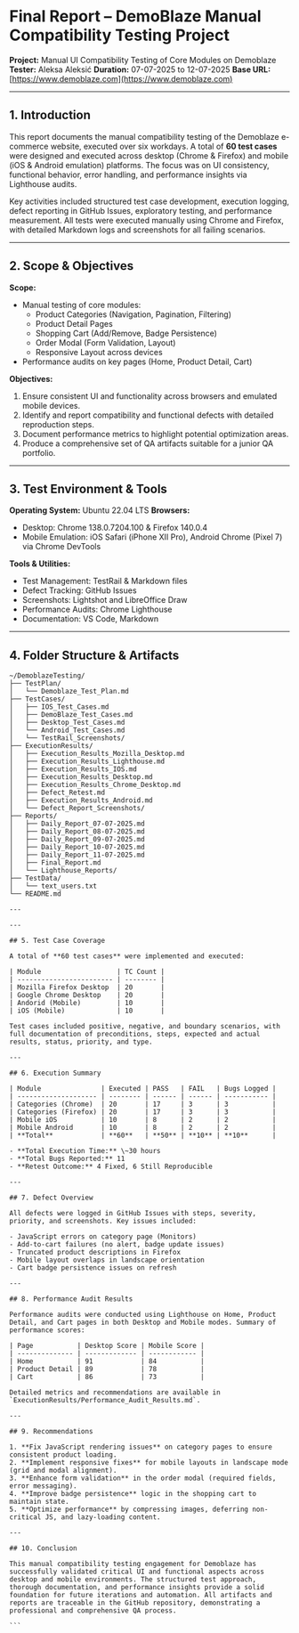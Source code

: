 # Final Report – DemoBlaze Manual Compatibility Testing Project

**Project:** Manual UI Compatibility Testing of Core Modules on Demoblaze
**Tester:** Aleksa Aleksić
**Duration:** 07-07-2025 to 12-07-2025
**Base URL:** [https://www.demoblaze.com](https://www.demoblaze.com)

---

## 1. Introduction

This report documents the manual compatibility testing of the Demoblaze e-commerce website, executed over six workdays. A total of **60 test cases** were designed and executed across desktop (Chrome & Firefox) and mobile (iOS & Android emulation) platforms. The focus was on UI consistency, functional behavior, error handling, and performance insights via Lighthouse audits.

Key activities included structured test case development, execution logging, defect reporting in GitHub Issues, exploratory testing, and performance measurement. All tests were executed manually using Chrome and Firefox, with detailed Markdown logs and screenshots for all failing scenarios.

---

## 2. Scope & Objectives

**Scope:**

- Manual testing of core modules:
  - Product Categories (Navigation, Pagination, Filtering)
  - Product Detail Pages
  - Shopping Cart (Add/Remove, Badge Persistence)
  - Order Modal (Form Validation, Layout)
  - Responsive Layout across devices
- Performance audits on key pages (Home, Product Detail, Cart)

**Objectives:**

1. Ensure consistent UI and functionality across browsers and emulated mobile devices.
2. Identify and report compatibility and functional defects with detailed reproduction steps.
3. Document performance metrics to highlight potential optimization areas.
4. Produce a comprehensive set of QA artifacts suitable for a junior QA portfolio.

---

## 3. Test Environment & Tools

**Operating System:**  Ubuntu 22.04 LTS
**Browsers:**

- Desktop: Chrome 138.0.7204.100 & Firefox 140.0.4
- Mobile Emulation: iOS Safari (iPhone XII Pro), Android Chrome (Pixel 7) via Chrome DevTools

**Tools & Utilities:**

- Test Management: TestRail & Markdown files
- Defect Tracking: GitHub Issues
- Screenshots: Lightshot and LibreOffice Draw
- Performance Audits: Chrome Lighthouse
- Documentation: VS Code, Markdown

---

## 4. Folder Structure & Artifacts

````
~/DemoblazeTesting/
├── TestPlan/
│   └── Demoblaze_Test_Plan.md
├── TestCases/
│   ├── IOS_Test_Cases.md
│   ├── DemoBlaze_Test_Cases.md
│   ├── Desktop_Test_Cases.md
│   └── Android_Test_Cases.md
│   └── TestRail_Screenshots/
├── ExecutionResults/
│   ├── Execution_Results_Mozilla_Desktop.md
│   ├── Execution_Results_Lighthouse.md
│   ├── Execution_Results_IOS.md
│   ├── Execution_Results_Desktop.md
│   ├── Execution_Results_Chrome_Desktop.md
│   ├── Defect_Retest.md
│   ├── Execution_Results_Android.md
│   └── Defect_Report_Screenshots/
├── Reports/
│   ├── Daily_Report_07-07-2025.md
│   ├── Daily_Report_08-07-2025.md
│   ├── Daily_Report_09-07-2025.md
│   ├── Daily_Report_10-07-2025.md
│   ├── Daily_Report_11-07-2025.md
│   ├── Final_Report.md
│   └── Lighthouse_Reports/
├── TestData/
│   └── text_users.txt
└── README.md  

---

---

## 5. Test Case Coverage

A total of **60 test cases** were implemented and executed:

| Module                   | TC Count |
| ------------------------ | -------- |
| Mozilla Firefox Desktop  | 20       |
| Google Chrome Desktop    | 20       |
| Andorid (Mobile)         | 10       |
| iOS (Mobile)             | 10       |

Test cases included positive, negative, and boundary scenarios, with full documentation of preconditions, steps, expected and actual results, status, priority, and type.

---

## 6. Execution Summary

| Module               | Executed | PASS   | FAIL   | Bugs Logged |
| -------------------- | -------- | ------ | ------ | ----------- |
| Categories (Chrome)  | 20       | 17     | 3      | 3           |
| Categories (Firefox) | 20       | 17     | 3      | 3           |
| Mobile iOS           | 10       | 8      | 2      | 2           |
| Mobile Android       | 10       | 8      | 2      | 2           |
| **Total**            | **60**   | **50** | **10** | **10**      |

- **Total Execution Time:** \~30 hours
- **Total Bugs Reported:** 11
- **Retest Outcome:** 4 Fixed, 6 Still Reproducible

---

## 7. Defect Overview

All defects were logged in GitHub Issues with steps, severity, priority, and screenshots. Key issues included:

- JavaScript errors on category page (Monitors)
- Add-to-cart failures (no alert, badge update issues)
- Truncated product descriptions in Firefox
- Mobile layout overlaps in landscape orientation
- Cart badge persistence issues on refresh

---

## 8. Performance Audit Results

Performance audits were conducted using Lighthouse on Home, Product Detail, and Cart pages in both Desktop and Mobile modes. Summary of performance scores:

| Page           | Desktop Score | Mobile Score |
| -------------- | ------------- | ------------ |
| Home           | 91            | 84           |
| Product Detail | 89            | 78           |
| Cart           | 86            | 73           |

Detailed metrics and recommendations are available in `ExecutionResults/Performance_Audit_Results.md`.

---

## 9. Recommendations

1. **Fix JavaScript rendering issues** on category pages to ensure consistent product loading.
2. **Implement responsive fixes** for mobile layouts in landscape mode (grid and modal alignment).
3. **Enhance form validation** in the order modal (required fields, error messaging).
4. **Improve badge persistence** logic in the shopping cart to maintain state.
5. **Optimize performance** by compressing images, deferring non-critical JS, and lazy-loading content.

---

## 10. Conclusion

This manual compatibility testing engagement for Demoblaze has successfully validated critical UI and functional aspects across desktop and mobile environments. The structured test approach, thorough documentation, and performance insights provide a solid foundation for future iterations and automation. All artifacts and reports are traceable in the GitHub repository, demonstrating a professional and comprehensive QA process.

```